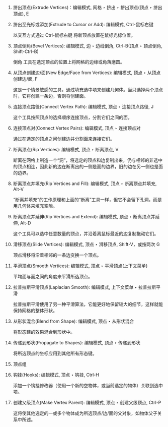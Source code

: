 

1. 挤出顶点(Extrude Vertices)：编辑模式, 网格 ‣ 挤出 ‣ 挤出顶点(顶点 ‣ 挤出顶点), E
2. 挤出至光标或添加(Extrude to Cursor or Add): 编辑模式, Ctrl-鼠标右键

    以交互方式通过 Ctrl-鼠标右键 将新顶点放置在鼠标光标位置。

3. 顶点倒角(Bevel Vertices): 编辑模式, 边 ‣ 边线倒角, Ctrl-B(顶点 ‣ 顶点倒角, Shift-Ctrl-B)

    倒角 工具在选定顶点的位置上将网格的边缘或角落磨圆。

4. 从顶点创建边/面(New Edge/Face from Vertices): 编辑模式, 顶点 ‣ 从顶点创建边/面, F

    这是一个情景敏感的工具，通过填充选中项来创建几何体。当只选择两个顶点时，它将创建一条边，否则将创建面。

5. 连接顶点路径(Connect Vertex Path): 编辑模式, 顶点 ‣ 连接顶点路径, J

    这个工具按照顶点的选择顺序连接顶点，分割它们之间的面。

6. 连接顶点对(Connect Vertex Pairs): 编辑模式, 顶点 ‣ 连接顶点对

    通过在选定的顶点之间创建边并分割面来连接它们。

7. 断离顶点(Rip Vertices): 编辑模式, 顶点 ‣ 断离顶点, V

    断离在网格上制造一个“洞”，将选定的顶点和边复制出来，仍与相邻的非选中的顶点相连，因此新的边在断离出的一侧是面的边界，旧的边在另一侧也是面的边界。

8. 断离顶点并填充(Rip Vertices and Fill): 编辑模式, 顶点 ‣ 断离顶点并填充, Alt-V

    “断离并填充”的工作原理和上面的“断离”工具一样，但它不会留下孔洞，而是用几何体来填充空隙。

9. 断离顶点并延伸(Rip Vertices and Extend): 编辑模式, 顶点 ‣ 断离顶点并延伸, Alt-D

    这个工具可以选中任意数量的顶点，并沿着离鼠标最近的边复制拖动它们。

10. 滑移顶点(Slide Vertices): 编辑模式, 顶点 ‣ 滑移顶点, Shift-V，或按两次 G

    顶点滑移将沿着相邻的一条边变换一个顶点。

11. 平滑顶点(Smooth Vertices): 编辑模式, 顶点 ‣ 平滑顶点(上下文菜单)

    平均面与面之间的角度来平滑所选顶点。

12. 拉普拉斯平滑顶点(Laplacian Smooth): 编辑模式, 上下文菜单 ‣ 拉普拉斯平滑

    拉普拉斯平滑使用了另一种平滑算法，它能更好地保留较大的细节，这样就能保持网格的整体形状。

13. 从形状混合(Blend from Shape): 编辑模式, 顶点 ‣ 从形状混合

    将形态建的效果混合到形状中。

14. 传递到形状(Propagate to Shapes): 编辑模式, 顶点 ‣ 传递到形状

    将所选顶点的坐标应用到其他所有形态键。

15. 顶点组
16. 钩挂(Hooks): 编辑模式, 顶点 ‣ 钩挂, Ctrl-H

    添加一个钩挂修改器（使用一个新的空物体，或当前选定的物体）关联到选中项。


17. 创建父级顶点(Make Vertex Parent): 编辑模式, 顶点 ‣ 创建父级顶点, Ctrl-P

    这将使其他选定的一或多个物体成为所选顶点/边/面的父对象，如物体父子关系中所述。







